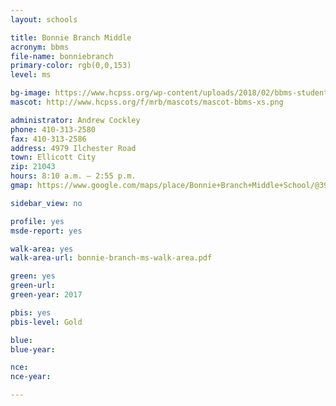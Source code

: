 ```yaml
---
layout: schools

title: Bonnie Branch Middle
acronym: bbms
file-name: bonniebranch
primary-color: rgb(0,0,153)
level: ms

bg-image: https://www.hcpss.org/wp-content/uploads/2018/02/bbms-students-standing-outside.jpg
mascot: http://www.hcpss.org/f/mrb/mascots/mascot-bbms-xs.png

administrator: Andrew Cockley
phone: 410-313-2580
fax: 410-313-2586
address: 4979 Ilchester Road
town: Ellicott City
zip: 21043
hours: 8:10 a.m. – 2:55 p.m.
gmap: https://www.google.com/maps/place/Bonnie+Branch+Middle+School/@39.2315274,-76.7740725,17z/data=!3m1!4b1!4m2!3m1!1s0x89c81e2eedb9b5f7:0x6fd2157f207ff98f?hl=en

sidebar_view: no

profile: yes
msde-report: yes

walk-area: yes
walk-area-url: bonnie-branch-ms-walk-area.pdf

green: yes
green-url:
green-year: 2017

pbis: yes
pbis-level: Gold

blue: 
blue-year:

nce:
nce-year:

---
```


